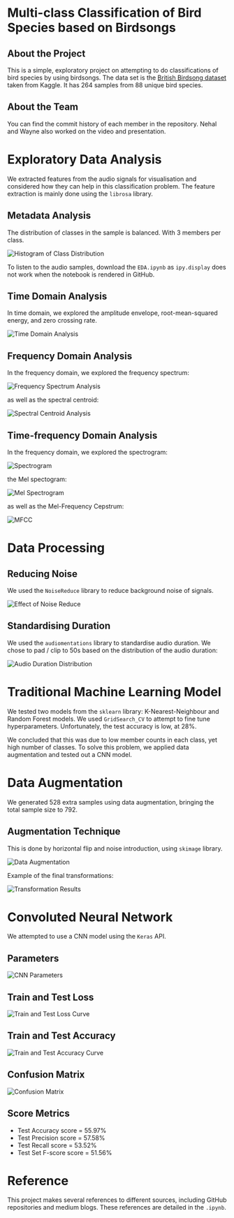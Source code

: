 # Multi-class Classification of Bird Species based on Birdsongs

## About the Project

This is a simple, exploratory project on attempting to do classifications of bird species by using birdsongs. The data set is the <a href="https://www.kaggle.com/datasets/rtatman/british-birdsong-dataset">British Birdsong dataset</a> taken from Kaggle. It has 264 samples from 88 unique bird species. 

## About the Team

You can find the commit history of each member in the repository. Nehal and Wayne also worked on the video and presentation.


# Exploratory Data Analysis

We extracted features from the audio signals for visualisation and considered how they can help in this classification problem. The feature extraction is mainly done using the `librosa` 
library.

## Metadata Analysis

The distribution of classes in the sample is balanced. With 3 members per class. 

![Histogram of Class Distribution](./figures/class_distribution.png)

To listen to the audio samples, download the `EDA.ipynb` as `ipy.display` does not work when the notebook is rendered in GitHub.

## Time Domain Analysis

In time domain, we explored the amplitude envelope, root-mean-squared energy, and zero crossing rate.

![Time Domain Analysis](./figures/time_domain.png)

## Frequency Domain Analysis

In the frequency domain, we explored the frequency spectrum:

![Frequency Spectrum Analysis](./figures/frequency_spectrum.png)

as well as the spectral centroid:

![Spectral Centroid Analysis](./figures/spectral_centroid.png)

## Time-frequency Domain Analysis

In the frequency domain, we explored the spectrogram:

![Spectrogram](./figures/spectrogram.png)

the Mel spectogram:

![Mel Spectrogram](./figures/mel_spectrogram.png)

as well as the Mel-Frequency Cepstrum:

![MFCC](./figures/MFCC.png)

# Data Processing

## Reducing Noise

We used the `NoiseReduce` library to reduce background noise of signals.

![Effect of Noise Reduce](./figures/noisereduce.png)

## Standardising Duration

We used the `audiomentations` library to standardise audio duration. We chose to pad / clip to 50s based on the distribution of the audio duration:

![Audio Duration Distribution](./figures/duration_distribution.png)

# Traditional Machine Learning Model

We tested two models from the `sklearn` library: K-Nearest-Neighbour and Random Forest models. We used `GridSearch_CV` to attempt to fine tune hyperparameters. Unfortunately, the test accuracy is low, at 28%. 

We concluded that this was due to low member counts in each class, yet high number of classes. To solve this problem, we applied data augmentation and tested out a CNN model.

# Data Augmentation

We generated 528 extra samples using data augmentation, bringing the total sample size to 792. 

## Augmentation Technique

This is done by horizontal flip and noise introduction, using `skimage` library.

![Data Augmentation](./figures/data_augmentation.png)

Example of the final transformations:

![Transformation Results](./figures/transformation.png)

# Convoluted Neural Network

We attempted to use a CNN model using the `Keras` API.

## Parameters

![CNN Parameters](./figures/parameter.png)

## Train and Test Loss

![Train and Test Loss Curve](./figures/hist_train_test_loss.png)

## Train and Test Accuracy

![Train and Test Accuracy Curve](./figures/hist_train_test_accuracy.png)

## Confusion Matrix

![Confusion Matrix](./figures/confusion_matrix_cnn.png)

## Score Metrics

- Test Accuracy score =  55.97%
- Test Precision score =  57.58%
- Test Recall score =  53.52%
- Test Set F-score score =  51.56%

# Reference

This project makes several references to different sources, including GitHub repositories and medium blogs. These references are detailed in the `.ipynb`. 


